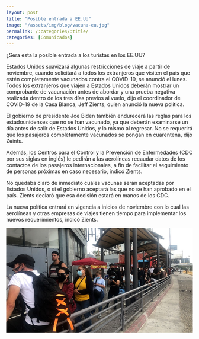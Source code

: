 ```yaml
---
layout: post
title: "Posible entrada a EE.UU"
image: "/assets/img/blog/vacuna-eu.jpg"
permalink: /:categories/:title/
categories: [Comunicados]
---
```


¿Sera esta la posible entrada a los turistas en los EE.UU?



Estados Unidos suavizará algunas restricciones de viaje a partir de noviembre, cuando solicitará a todos los extranjeros que visiten el país que estén completamente vacunados contra el COVID-19, se anunció el lunes. Todos los extranjeros que viajen a Estados Unidos deberán mostrar un comprobante de vacunación antes de abordar y una prueba negativa realizada dentro de los tres días previos al vuelo, dijo el coordinador de COVID-19 de la Casa Blanca, Jeff Zients, quien anunció la nueva política.

El gobierno de presidente Joe Biden también endurecerá las reglas para los estadounidenses que no se han vacunado, ya que deberán examinarse un día antes de salir de Estados Unidos, y lo mismo al regresar. No se requerirá que los pasajeros completamente vacunados se pongan en cuarentena, dijo Zeints.

Además, los Centros para el Control y la Prevención de Enfermedades (CDC por sus siglas en inglés) le pedirán a las aerolíneas recaudar datos de los contactos de los pasajeros internacionales, a fin de facilitar el seguimiento de personas próximas en caso necesario, indicó Zients.

No quedaba claro de inmediato cuáles vacunas serán aceptadas por Estados Unidos, o si el gobierno aceptará las que no se han aprobado en el país. Zients declaró que esa decisión estará en manos de los CDC.

La nueva política entrará en vigencia a inicios de noviembre con lo cual las aerolíneas y otras empresas de viajes tienen tiempo para implementar los nuevos requerimientos, indicó Zients.

<img src="/assets/img/blog/linea-eu.jpg" class="img-fluid" alt="Linea EE.UU">